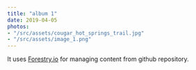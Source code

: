 ```yaml
---
title: "album 1"
date: 2019-04-05
photos:
- "/src/assets/cougar_hot_springs_trail.jpg"
- "/src/assets/image_1.png"
---
```

It uses [Forestry.io](https://forestry.io "Forestry.io") for managing content from github repository.